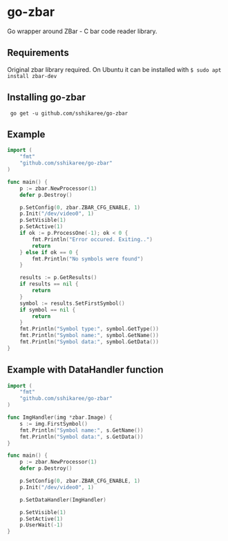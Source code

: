 go-zbar
=======

Go wrapper around ZBar - C bar code reader library.

## Requirements
Original zbar library required. On Ubuntu it can be installed with 
```$ sudo apt install zbar-dev```

## Installing go-zbar
``` go get -u github.com/sshikaree/go-zbar```

## Example

```go
import (
	"fmt"
	"github.com/sshikaree/go-zbar"
)

func main() {
	p := zbar.NewProcessor(1)
	defer p.Destroy()

	p.SetConfig(0, zbar.ZBAR_CFG_ENABLE, 1)
	p.Init("/dev/video0", 1)
	p.SetVisible(1)
	p.SetActive(1)
	if ok := p.ProcessOne(-1); ok < 0 {
		fmt.Println("Error occured. Exiting..")
		return
	} else if ok == 0 {
		fmt.Println("No symbols were found")
	}

	results := p.GetResults()
	if results == nil {
		return
	}
	symbol := results.SetFirstSymbol()
	if symbol == nil {
		return
	}
	fmt.Println("Symbol type:", symbol.GetType())
	fmt.Println("Symbol name:", symbol.GetName())
	fmt.Println("Symbol data:", symbol.GetData())	
}

```
## Example with DataHandler function
```go
import (
	"fmt"
	"github.com/sshikaree/go-zbar"
)

func ImgHandler(img *zbar.Image) {
	s := img.FirstSymbol()
	fmt.Println("Symbol name:", s.GetName())
	fmt.Println("Symbol data:", s.GetData())
}

func main() {
	p := zbar.NewProcessor(1)
	defer p.Destroy()

	p.SetConfig(0, zbar.ZBAR_CFG_ENABLE, 1)
	p.Init("/dev/video0", 1)

	p.SetDataHandler(ImgHandler)

	p.SetVisible(1)
	p.SetActive(1)
	p.UserWait(-1)
}
```